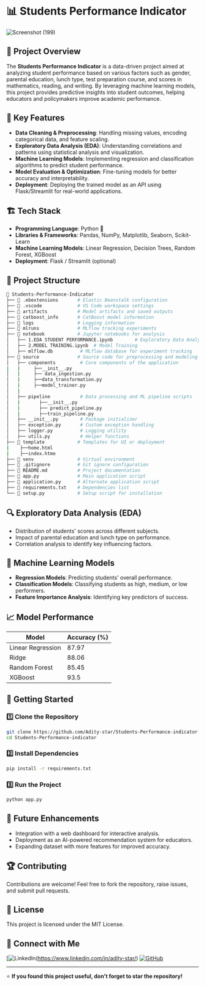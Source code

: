 # 📊 Students Performance Indicator

![Screenshot (199)](https://github.com/user-attachments/assets/d976672a-81cd-4f92-8b4b-1b1f4e2b9f70)


## 🚀 Project Overview
The **Students Performance Indicator** is a data-driven project aimed at analyzing student performance based on various factors such as gender, parental education, lunch type, test preparation course, and scores in mathematics, reading, and writing. By leveraging machine learning models, this project provides predictive insights into student outcomes, helping educators and policymakers improve academic performance.

## 🎯 Key Features
- **Data Cleaning & Preprocessing**: Handling missing values, encoding categorical data, and feature scaling.
- **Exploratory Data Analysis (EDA)**: Understanding correlations and patterns using statistical analysis and visualization.
- **Machine Learning Models**: Implementing regression and classification algorithms to predict student performance.
- **Model Evaluation & Optimization**: Fine-tuning models for better accuracy and interpretability.
- **Deployment**: Deploying the trained model as an API using Flask/Streamlit for real-world applications.

## 🏗️ Tech Stack
- **Programming Language**: Python 🐍
- **Libraries & Frameworks**: Pandas, NumPy, Matplotlib, Seaborn, Scikit-Learn
- **Machine Learning Models**: Linear Regression, Decision Trees, Random Forest, XGBoost
- **Deployment**: Flask / Streamlit (optional)

## 📂 Project Structure
```bash
📂 Students-Performance-Indicator
├── 📁 .ebextensions       # Elastic Beanstalk configuration
├── 📁 .vscode             # VS Code workspace settings
├── 📁 artifacts           # Model artifacts and saved outputs
├── 📁 catboost_info       # CatBoost model information
├── 📁 logs                # Logging information
├── 📁 mlruns              # MLflow tracking experiments
├── 📁 notebook            # Jupyter notebooks for analysis
│   ├── 1.EDA STUDENT PERFORMANCE.ipynb        # Exploratory Data Analysis
│   ├── 2.MODEL TRAINING.ipynb  # Model Training
│   ├── mlflow.db          # MLflow database for experiment tracking
├── 📁 source              # Source code for preprocessing and modeling
│   ├── components         # Core components of the application
|   |     ├──__init__.py
│   |     ├── data_ingestion.py
│   |     ├──data_transformation.py
│   |     ├──model_trainer.py  
│   |
│   ├── pipeline           # Data processing and ML pipeline scripts
│   |       ├──__init__.py
│   |       ├── predict_pipeline.py
│   |       ├──train_pipeline.py
│   ├── __init__.py        # Package initializer
│   ├── exception.py       # Custom exception handling
│   ├── logger.py          # Logging utility
│   ├── utils.py           # Helper functions
├── 📁 template            # Templates for UI or deployment
|    ├──home.html
|    ├──index.htme
├── 📁 venv                # Virtual environment
├── 📄 .gitignore          # Git ignore configuration
├── 📄 README.md           # Project documentation
├── 📄 app.py              # Main application script
├── 📄 application.py      # Alternate application script
├── 📄 requirements.txt    # Dependencies list
└── 📄 setup.py            # Setup script for installation
```

## 🔍 Exploratory Data Analysis (EDA)
- Distribution of students' scores across different subjects.
- Impact of parental education and lunch type on performance.
- Correlation analysis to identify key influencing factors.

## 🤖 Machine Learning Models
- **Regression Models**: Predicting students' overall performance.
- **Classification Models**: Classifying students as high, medium, or low performers.
- **Feature Importance Analysis**: Identifying key predictors of success.

## 📈 Model Performance
| Model            | Accuracy (%) |
|-----------------|-------------|
| Linear Regression | 87.97       |
| Ridge             | 88.06
| Random Forest    | 85.45       |
| XGBoost         | 93.5        |

## 🚀 Getting Started
### 1️⃣ Clone the Repository
```bash
git clone https://github.com/Adity-star/Students-Performance-indicator.git
cd Students-Performance-indicator
```
### 2️⃣ Install Dependencies
```bash
pip install -r requirements.txt
```
### 3️⃣ Run the Project
```bash
python app.py
```

## 🎯 Future Enhancements
- Integration with a web dashboard for interactive analysis.
- Deployment as an AI-powered recommendation system for educators.
- Expanding dataset with more features for improved accuracy.

## 🏆 Contributing
Contributions are welcome! Feel free to fork the repository, raise issues, and submit pull requests.

## 📝 License
This project is licensed under the MIT License.

## 🌟 Connect with Me
[![LinkedIn](https://www.linkedin.com/in/aditya-akuskar-27b43533a/)(https://www.linkedin.com/in/adity-star/)  [![GitHub](https://img.shields.io/badge/GitHub-Follow-black)](https://github.com/Adity-star)

---

⭐ **If you found this project useful, don't forget to star the repository!**

